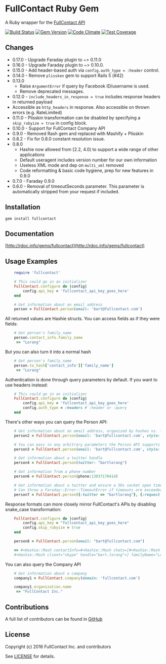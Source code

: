 FullContact Ruby Gem
====================
A Ruby wrapper for the [FullContact API](http://www.fullcontact.com/)

[![Build Status](https://travis-ci.org/fullcontact/fullcontact-api-ruby.svg?branch=master)](https://travis-ci.org/fullcontact/fullcontact-api-ruby)
[![Gem Version](https://badge.fury.io/rb/fullcontact.svg)](http://badge.fury.io/rb/fullcontact)
[![Code Climate](https://codeclimate.com/github/fullcontact/fullcontact-api-ruby/badges/gpa.svg)](https://codeclimate.com/github/fullcontact/fullcontact-api-ruby)
[![Test Coverage](https://codeclimate.com/github/fullcontact/fullcontact-api-ruby/badges/coverage.svg)](https://codeclimate.com/github/fullcontact/fullcontact-api-ruby)

Changes
-------
- 0.17.0 - Upgrade Faraday plugin to ~> 0.11.0
- 0.16.0 - Upgrade Faraday plugin to ~> 0.10.0.
- 0.15.0 - Add header-based auth via `config.auth_type = :header` control.
- 0.14.0 - Remove `plissken` gem to support Rails 5 (#42)
- 0.13.0
    - Raise `ArgumentError` if query by Facebook ID/username is used.
    - Remove deprecated messages.
- 0.12.0 - `include_headers_in_response = true` includes response headers in returned payload
 - Accessible as `http_headers` in response. Also accessible on thrown errors (e.g. RateLimited)
- 0.11.0 - Plisskin transformation can be disabled by specifying a `skip_rubyize = true` in config block.
- 0.10.0 - Support for FullContact Company API
- 0.9.0 - Removed Rash gem and replaced with Mashify + Plisskin
- 0.8.2 - Fix for 0.8.0 constant resolution issue.
- 0.8.0
    - Hashie now allowed from [2.2, 4.0) to support a wide range of other applications
    - Default useragent includes version number for our own information
    - Useless XML mode and dep on `multi_xml` removed
    - Code reformatting & basic code hygiene, prep for new features in 0.9.0
- 0.7.0 - Faraday 0.9.0
- 0.6.0 - Removal of timeoutSeconds parameter. This parameter is automatically stripped from your request if included.

Installation
------------
    gem install fullcontact

Documentation
-------------
[http://rdoc.info/gems/fullcontact](http://rdoc.info/gems/fullcontact)

Usage Examples
--------------
```ruby
    require 'fullcontact'

    # This could go in an initializer
    FullContact.configure do |config|
        config.api_key = 'fullcontact_api_key_goes_here'
    end

    # Get information about an email address
    person = FullContact.person(email: 'bart@fullcontact.com')
```
All returned values are Hashie structs. You can access fields as if they were fields:

```ruby
    # Get person's family_name
    person.contact_info.family_name
     => "Lorang"
```

But you can also turn it into a normal hash

```ruby
    # Get person's family_name
    person.to_hash['contact_info']['family_name']
     => "Lorang"
```
Authentication is done through query parameters by default. If you want to use headers instead:

```ruby
    # This could go in an initializer
    FullContact.configure do |config|
        config.api_key = 'fullcontact_api_key_goes_here'
        config.auth_type = :headers # :header or :query
    end
```

There's other ways you can query the Person API:
```ruby
    # Get information about an email address, organized by hashes vs. lists
    person2 = FullContact.person(email: 'bart@fullcontact.com', style: 'dictionary')

    # You can pass in any arbitrary parameters the Person API supports
    person3 = FullContact.person(email: 'bart@fullcontact.com', style: 'dictionary', webhookUrl: 'https://...')

    # Get information about a twitter handle
    person4 = FullContact.person(twitter: "bartlorang")

    # Get information from a phone number
    person6 = FullContact.person(phone:13037170414)

    # Get information about a twitter and ensure a 30s socket open timeout and a 15s socket read timeout
    # Can throw a Faraday::Error::TimeoutError if timeouts are exceeded
    person7 = FullContact.person({:twitter => "bartlorang"}, {:request => {:timeout => 15, :open_timeout => 30}})

```

Response formats can more closely mirror FullContact's APIs by disabling snake_case transformation:
```ruby
    FullContact.configure do |config|
        config.api_key = "fullcontact_api_key_goes_here"
        config.skip_rubyize = true
    end

    person8 = FullContact.person(email: "bart@fullcontact.com")

    => #<Hashie::Mash contactInfo=#<Hashie::Mash chats=[#<Hashie::Mash client="gtalk" handle="lorangb@gmail.com">,
    #<Hashie::Mash client="skype" handle="bart.lorang">] familyName="Lorang" fullName="Bart Lorang" givenName="Bart...
```

You can also query the Company API
```ruby
    # Get information about a company
    company1 = FullContact.company(domain: 'fullcontact.com')

    company1.organization.name
     => "FullContact Inc."
```


Contributions
-------------
A full list of contributors can be found in
[GitHub](https://github.com/fullcontact/fullcontact-api-ruby/graphs/contributors)

License
---------
Copyright (c) 2016 FullContact Inc. and contributors



See [LICENSE](https://github.com/fullcontact/fullcontact-api-ruby/blob/master/LICENSE.md) for details.
